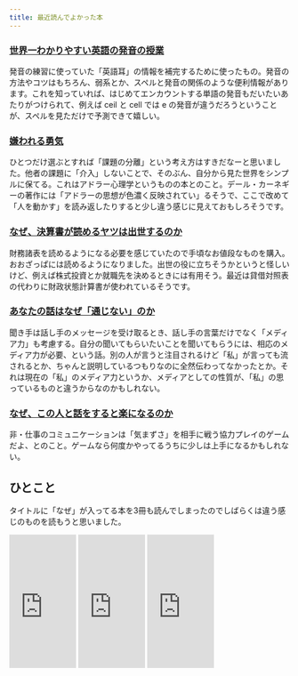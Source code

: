 ```yaml
---
title: 最近読んでよかった本
---
```


### [世界一わかりやすい英語の発音の授業](https://www.amazon.co.jp/gp/product/4046026332/ref=as_li_qf_sp_asin_il_tl?ie=UTF8&camp=247&creative=1211&creativeASIN=4046026332&linkCode=as2&tag=hibariya-22)

発音の練習に使っていた「英語耳」の情報を補完するために使ったもの。発音の方法やコツはもちろん、弱系とか、スペルと発音の関係のような便利情報があります。これを知っていれば、はじめてエンカウントする単語の発音もだいたいあたりがつけられて、例えば ceil と cell では e の発音が違うだろうということが、スペルを見ただけで予測できて嬉しい。

### [嫌われる勇気](https://www.amazon.co.jp/gp/product/4478025819/ref=as_li_qf_sp_asin_il_tl?ie=UTF8&camp=247&creative=1211&creativeASIN=4478025819&linkCode=as2&tag=hibariya-22)

ひとつだけ選ぶとすれば「課題の分離」という考え方はすきだなーと思いました。他者の課題に「介入」しないことで、そのぶん、自分から見た世界をシンプルに保てる。これはアドラー心理学というものの本とのこと。デール・カーネギーの著作には「アドラーの思想が色濃く反映されてい」るそうで、ここで改めて「人を動かす」を読み返したりすると少し違う感じに見えておもしろそうです。

### [なぜ、決算書が読めるヤツは出世するのか](https://www.amazon.co.jp/gp/product/B00JAEE70G/ref=as_li_qf_sp_asin_il_tl?ie=UTF8&camp=247&creative=1211&creativeASIN=B00JAEE70G&linkCode=as2&tag=hibariya-22)

財務諸表を読めるようになる必要を感じていたので手頃なお値段なものを購入。おおざっぱには読めるようになりました。出世の役に立ちそうかというと怪しいけど、例えば株式投資とか就職先を決めるときには有用そう。最近は貸借対照表の代わりに財政状態計算書が使われているそうです。

### [あなたの話はなぜ「通じない」のか](https://www.amazon.co.jp/gp/product/4480422803/ref=as_li_qf_sp_asin_il_tl?ie=UTF8&camp=247&creative=1211&creativeASIN=4480422803&linkCode=as2&tag=hibariya-22)

聞き手は話し手のメッセージを受け取るとき、話し手の言葉だけでなく「メディア力」も考慮する。自分の聞いてもらいたいことを聞いてもらうには、相応のメディア力が必要、という話。別の人が言うと注目されるけど「私」が言っても流されるとか、ちゃんと説明しているつもりなのに全然伝わってなかったとか。それは現在の「私」のメディア力というか、メディアとしての性質が、「私」の思っているものと違うからなのかもしれない。

### [なぜ、この人と話をすると楽になるのか](https://www.amazon.co.jp/gp/product/4778314336/ref=as_li_qf_sp_asin_il_tl?ie=UTF8&camp=247&creative=1211&creativeASIN=4778314336&linkCode=as2&tag=hibariya-22)

非・仕事のコミュニケーションは「気まずさ」を相手に戦う協力プレイのゲームだよ、とのこと。ゲームなら何度かやってるうちに少しは上手になるかもしれない。

## ひとこと

タイトルに「なぜ」が入ってる本を3冊も読んでしまったのでしばらくは違う感じのものを読もうと思いました。

<iframe src="https://rcm-fe.amazon-adsystem.com/e/cm?t=hibariya-22&o=9&p=8&l=as1&asins=4046026332&ref=qf_sp_asin_til&fc1=000000&IS2=1&lt1=_blank&m=amazon&lc1=0000FF&bc1=000000&bg1=FFFFFF&f=ifr" style="width:120px;height:240px;" scrolling="no" marginwidth="0" marginheight="0" frameborder="0"></iframe>
<iframe src="https://rcm-fe.amazon-adsystem.com/e/cm?t=hibariya-22&o=9&p=8&l=as1&asins=4480422803&ref=qf_sp_asin_til&fc1=000000&IS2=1&lt1=_blank&m=amazon&lc1=0000FF&bc1=000000&bg1=FFFFFF&f=ifr" style="width:120px;height:240px;" scrolling="no" marginwidth="0" marginheight="0" frameborder="0"></iframe>
<iframe src="https://rcm-fe.amazon-adsystem.com/e/cm?t=hibariya-22&o=9&p=8&l=as1&asins=4478025819&ref=qf_sp_asin_til&fc1=000000&IS2=1&lt1=_blank&m=amazon&lc1=0000FF&bc1=000000&bg1=FFFFFF&f=ifr" style="width:120px;height:240px;" scrolling="no" marginwidth="0" marginheight="0" frameborder="0"></iframe>
